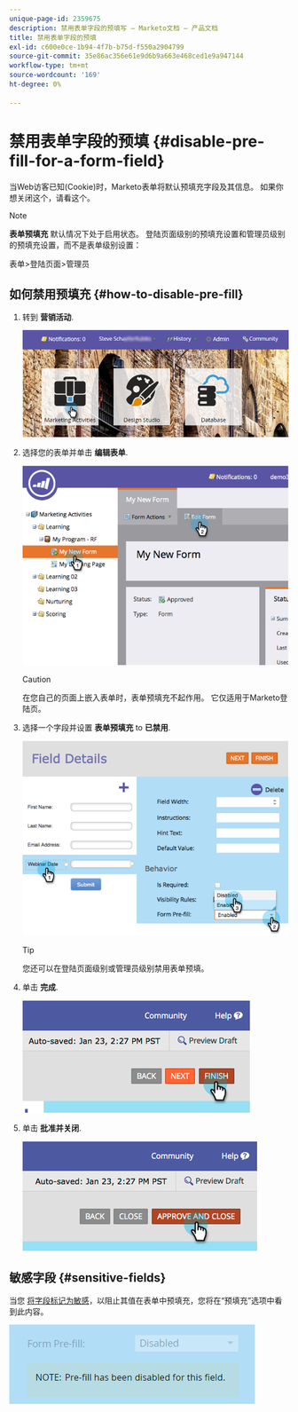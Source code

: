 ```yaml
---
unique-page-id: 2359675
description: 禁用表单字段的预填写 — Marketo文档 — 产品文档
title: 禁用表单字段的预填
exl-id: c600e0ce-1b94-4f7b-b75d-f550a2904799
source-git-commit: 35e86ac356e61e9d6b9a663e468ced1e9a947144
workflow-type: tm+mt
source-wordcount: '169'
ht-degree: 0%

---
```


# 禁用表单字段的预填 {#disable-pre-fill-for-a-form-field}

当Web访客已知(Cookie)时，Marketo表单将默认预填充字段及其信息。 如果你想关闭这个，请看这个。

>[!NOTE]
>
>**表单预填充** 默认情况下处于启用状态。 登陆页面级别的预填充设置和管理员级别的预填充设置，而不是表单级别设置：
>
>表单>登陆页面>管理员

## 如何禁用预填充 {#how-to-disable-pre-fill}

1. 转到 **营销活动**.

   ![](assets/login-marketing-activities-7.png)

1. 选择您的表单并单击 **编辑表单**.

   ![](assets/image2014-9-15-14-3a26-3a46.png)

   >[!CAUTION]
   >
   >在您自己的页面上嵌入表单时，表单预填充不起作用。 它仅适用于Marketo登陆页。

1. 选择一个字段并设置 **表单预填充** to **已禁用**.

   ![](assets/image2014-9-15-14-3a26-3a54.png)

   >[!TIP]
   >
   >您还可以在登陆页面级别或管理员级别禁用表单预填。

1. 单击 **完成**.

   ![](assets/image2014-9-15-14-3a27-3a1.png)

1. 单击 **批准并关闭**.

   ![](assets/image2014-9-15-14-3a27-3a6.png)

## 敏感字段 {#sensitive-fields}

当您 [将字段标记为敏感](/help/marketo/product-docs/administration/field-management/mark-a-field-as-sensitive.md)，以阻止其值在表单中预填充，您将在“预填充”选项中看到此内容。

![](assets/disable-pre-fill.png)